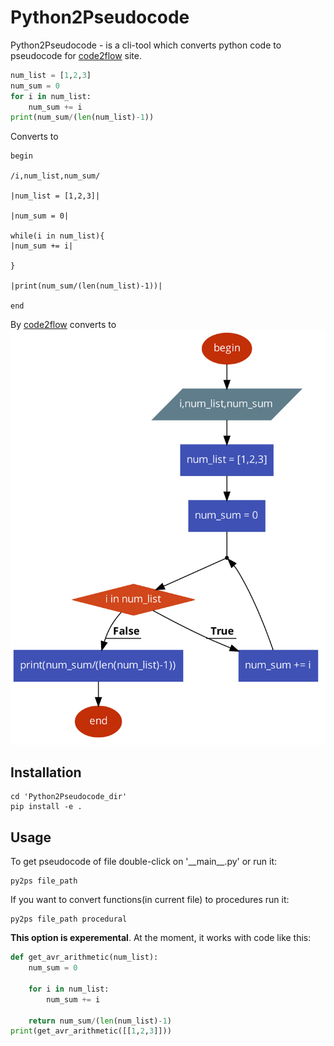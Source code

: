 # Python2Pseudocode
Python2Pseudocode - is a cli-tool which converts python code to pseudocode for [code2flow](http://app.code2flow.com "code2flow") site.

```python
num_list = [1,2,3]
num_sum = 0
for i in num_list:
    num_sum += i
print(num_sum/(len(num_list)-1))
```
Converts to
```
begin

/i,num_list,num_sum/

|num_list = [1,2,3]|

|num_sum = 0|

while(i in num_list){
|num_sum += i|

}

|print(num_sum/(len(num_list)-1))|

end
```
By [code2flow](http://app.code2flow.com "code2flow") converts to
![](./converted.png)

## Installation
```shell
cd 'Python2Pseudocode_dir' 
pip install -e .
```

## Usage

To get pseudocode of file double-click on '\_\_main\_\_.py' or run it:
```shell
py2ps file_path
```
If you want to convert functions(in current file) to procedures run it:
```shell
py2ps file_path procedural
```
**This option is experemental**. At the moment,  it works with code like this: 
```python
def get_avr_arithmetic(num_list):
    num_sum = 0

    for i in num_list:
        num_sum += i

    return num_sum/(len(num_list)-1)
print(get_avr_arithmetic([[1,2,3]]))
```
